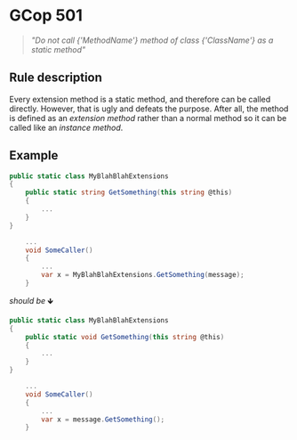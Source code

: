 ﻿# GCop 501

> *"Do not call {'MethodName'} method of class {'ClassName'} as a static method"*

## Rule description

Every extension method is a static method, and therefore can be called directly. However, that is ugly and defeats the purpose. After all, the method is defined as an *extension method* rather than a normal method so it can be called like an *instance method*.

## Example

```csharp
public static class MyBlahBlahExtensions
{
    public static string GetSomething(this string @this)
    {
        ...
    }
}

    ...
    void SomeCaller()
    {
        ...
        var x = MyBlahBlahExtensions.GetSomething(message);             
    }

```

*should be* 🡻

```csharp
public static class MyBlahBlahExtensions
{
    public static void GetSomething(this string @this)
    {
        ...
    }
}

    ...
    void SomeCaller()
    {
        ...
        var x = message.GetSomething();             
    }

```
